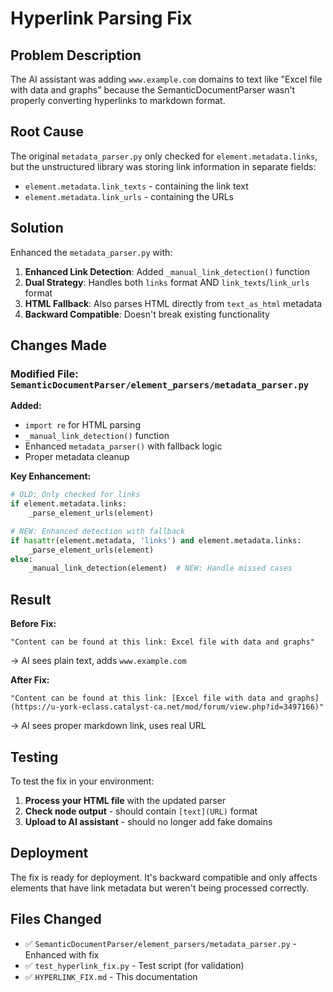 # Hyperlink Parsing Fix

## Problem Description

The AI assistant was adding `www.example.com` domains to text like "Excel file with data and graphs" because the SemanticDocumentParser wasn't properly converting hyperlinks to markdown format.

## Root Cause

The original `metadata_parser.py` only checked for `element.metadata.links`, but the unstructured library was storing link information in separate fields:
- `element.metadata.link_texts` - containing the link text
- `element.metadata.link_urls` - containing the URLs

## Solution

Enhanced the `metadata_parser.py` with:

1. **Enhanced Link Detection**: Added `_manual_link_detection()` function
2. **Dual Strategy**: Handles both `links` format AND `link_texts`/`link_urls` format  
3. **HTML Fallback**: Also parses HTML directly from `text_as_html` metadata
4. **Backward Compatible**: Doesn't break existing functionality

## Changes Made

### Modified File: `SemanticDocumentParser/element_parsers/metadata_parser.py`

**Added:**
- `import re` for HTML parsing
- `_manual_link_detection()` function 
- Enhanced `metadata_parser()` with fallback logic
- Proper metadata cleanup

**Key Enhancement:**
```python
# OLD: Only checked for links
if element.metadata.links:
    _parse_element_urls(element)

# NEW: Enhanced detection with fallback
if hasattr(element.metadata, 'links') and element.metadata.links:
    _parse_element_urls(element)
else:
    _manual_link_detection(element)  # NEW: Handle missed cases
```

## Result

**Before Fix:**
```
"Content can be found at this link: Excel file with data and graphs"
```
→ AI sees plain text, adds `www.example.com`

**After Fix:**
```
"Content can be found at this link: [Excel file with data and graphs](https://u-york-eclass.catalyst-ca.net/mod/forum/view.php?id=3497166)"
```
→ AI sees proper markdown link, uses real URL

## Testing

To test the fix in your environment:

1. **Process your HTML file** with the updated parser
2. **Check node output** - should contain `[text](URL)` format
3. **Upload to AI assistant** - should no longer add fake domains

## Deployment

The fix is ready for deployment. It's backward compatible and only affects elements that have link metadata but weren't being processed correctly.

## Files Changed

- ✅ `SemanticDocumentParser/element_parsers/metadata_parser.py` - Enhanced with fix
- ✅ `test_hyperlink_fix.py` - Test script (for validation)
- ✅ `HYPERLINK_FIX.md` - This documentation
